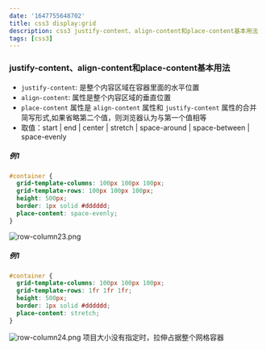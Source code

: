 ```yaml
---
date: '1647755648702'
title: css3 display:grid
description: css3 justify-content、align-content和place-content基本用法
tags: [css3]
---
```

### justify-content、align-content和place-content基本用法
 - `justify-content`: 是整个内容区域在容器里面的水平位置
 - `align-content`: 属性是整个内容区域的垂直位置
 - `place-content` 属性是 `align-content` 属性和 `justify-content` 属性的合并简写形式,如果省略第二个值，则浏览器认为与第一个值相等
 - 取值：start | end | center | stretch | space-around | space-between | space-evenly

##### 例1
```css
#container {
  grid-template-columns: 100px 100px 100px;
  grid-template-rows: 100px 100px 100px;
  height: 500px;
  border: 1px solid #dddddd;
  place-content: space-evenly;
}
```
![row-column23.png](~@assets/image/displayGrid/row-column23.png)

##### 例1
```css
#container {
  grid-template-columns: 100px 100px 100px;
  grid-template-rows: 1fr 1fr 1fr;
  height: 500px;
  border: 1px solid #dddddd;
  place-content: stretch;
}
```
![row-column24.png](~@assets/image/displayGrid/row-column24.png)
项目大小没有指定时，拉伸占据整个网格容器
